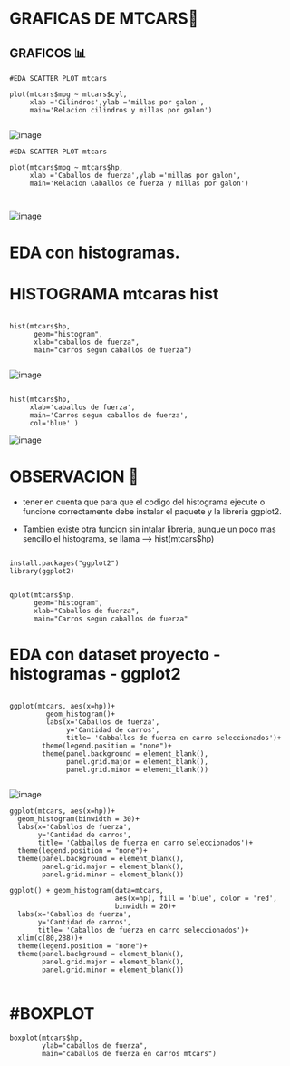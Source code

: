 # GRAFICAS DE MTCARS🚗

##  GRAFICOS  📊


```
#EDA SCATTER PLOT mtcars

plot(mtcars$mpg ~ mtcars$cyl,
     xlab ='Cilindros',ylab ='millas por galon',
     main='Relacion cilindros y millas por galon')


```

![image](https://user-images.githubusercontent.com/72534486/217407139-29129c14-c3bb-45c9-a67d-2258da609a5d.png)


```
#EDA SCATTER PLOT mtcars

plot(mtcars$mpg ~ mtcars$hp,
     xlab ='Caballos de fuerza',ylab ='millas por galon',
     main='Relacion Caballos de fuerza y millas por galon')



```

![image](https://user-images.githubusercontent.com/72534486/217407225-6fece192-4a3f-47a6-a2e5-47aa0359962e.png)


# EDA con histogramas.

# HISTOGRAMA mtcaras  hist



```

hist(mtcars$hp,
      geom="histogram",
      xlab="caballos de fuerza",
      main="carros segun caballos de fuerza")


```

![image](https://user-images.githubusercontent.com/72534486/217410391-1c212900-b560-465d-8add-a53757879002.png)

```

hist(mtcars$hp, 
     xlab='caballos de fuerza', 
     main='Carros segun caballos de fuerza',
     col='blue' )

```

![image](https://user-images.githubusercontent.com/72534486/217410524-db6a30d2-5e37-4be0-b554-83a663994f6f.png)


# OBSERVACION  📝


* tener en cuenta que para que el codigo del histograma ejecute o funcione correctamente debe instalar el paquete y la libreria ggplot2.

* Tambien existe otra funcion sin intalar libreria, aunque un poco mas sencillo el histograma, se llama --> hist(mtcars$hp) 
```

install.packages("ggplot2")
library(ggplot2)


qplot(mtcars$hp,
      geom="histogram",
      xlab="Caballos de fuerza",
      main="Carros según caballos de fuerza"

```

# EDA con dataset proyecto - histogramas - ggplot2


```

ggplot(mtcars, aes(x=hp))+
         geom_histogram()+
         labs(x='Caballos de fuerza',
              y='Cantidad de carros',
              title= 'Cabballos de fuerza en carro seleccionados')+
        theme(legend.position = "none")+
        theme(panel.background = element_blank(),
              panel.grid.major = element_blank(),
              panel.grid.minor = element_blank())


```
![image](https://user-images.githubusercontent.com/72534486/217712277-037e1657-9d84-4ab7-ad96-8607e53ed5ff.png)


```
ggplot(mtcars, aes(x=hp))+
  geom_histogram(binwidth = 30)+
  labs(x='Caballos de fuerza',
       y='Cantidad de carros',
       title= 'Cabballos de fuerza en carro seleccionados')+
  theme(legend.position = "none")+
  theme(panel.background = element_blank(),
        panel.grid.major = element_blank(),
        panel.grid.minor = element_blank())

ggplot() + geom_histogram(data=mtcars,
                          aes(x=hp), fill = 'blue', color = 'red',
                          binwidth = 20)+
  labs(x='Caballos de fuerza',
       y='Cantidad de carros',
       title= 'Caballos de fuerza en carro seleccionados')+
  xlim(c(80,288))+
  theme(legend.position = "none")+
  theme(panel.background = element_blank(),
        panel.grid.major = element_blank(),
        panel.grid.minor = element_blank())


```

#  #BOXPLOT 


```
boxplot(mtcars$hp,
        ylab="caballos de fuerza",
        main="caballos de fuerza en carros mtcars")


```




